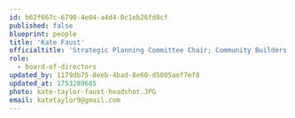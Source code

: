 ```yaml
---
id: b62f667c-6790-4e04-a4d4-0c1eb26fd8cf
published: false
blueprint: people
title: 'Kate Faust'
officialtitle: 'Strategic Planning Committee Chair; Community Builders Committee Co-Chair'
role:
  - board-of-directors
updated_by: 1179db75-8eeb-4bad-8e60-d5005aef7ef8
updated_at: 1753289685
photo: kate-taylor-faust-headshot.JPG
email: katetaylor9@gmail.com
---
```

